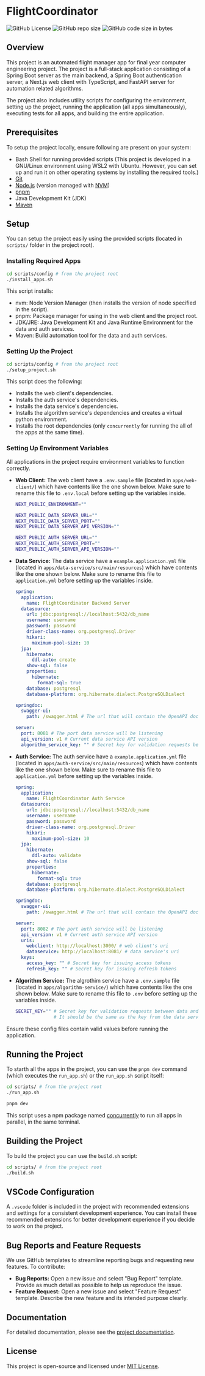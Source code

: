# FlightCoordinator

![GitHub License](https://img.shields.io/github/license/FlightCoordinator/FlightCoordinator)
![GitHub repo size](https://img.shields.io/github/repo-size/FlightCoordinator/FlightCoordinator)
![GitHub code size in bytes](https://img.shields.io/github/languages/code-size/FlightCoordinator/FlightCoordinator)

## Overview

This project is an automated flight manager app for final year computer engineering project. The project is a full-stack application consisting of a Spring Boot server as the main backend, a Spring Boot authentication server, a Next.js web client with TypeScript, and FastAPI server for automation related algorithms.

The project also includes utility scripts for configuring the environment, setting up the project, running the application (all apps simultaneously), executing tests for all apps, and building the entire application.

## Prerequisites

To setup the project locally, ensure following are present on your system:

- Bash Shell for running provided scripts (This project is developed in a GNU/Linux environment using WSL2 with Ubuntu. However, you can set up and run it on other operating systems by installing the required tools.)
- [Git](https://git-scm.com/)
- [Node.js](https://nodejs.org/en) (version managed with [NVM](https://github.com/nvm-sh/nvm))
- [pnpm](https://pnpm.io/)
- Java Development Kit (JDK)
- [Maven](https://maven.apache.org/)

## Setup

You can setup the project easily using the provided scripts (located in `scripts/` folder in the project root).

### Installing Required Apps

```bash
cd scripts/config # from the project root
./install_apps.sh
```

This script installs:

- nvm: Node Version Manager (then installs the version of node specified in the script).
- pnpm: Package manager for using in the web client and the project root.
- JDK/JRE: Java Development Kit and Java Runtime Environment for the data and auth services.
- Maven: Build automation tool for the data and auth services.

### Setting Up the Project

```bash
cd scripts/config # from the project root
./setup_project.sh
```

This script does the following:

- Installs the web client's dependencies.
- Installs the auth service's dependencies.
- Installs the data service's dependencies.
- Installs the algorithm service's dependencies and creates a virtual python environment.
- Installs the root dependencies (only `concurrently` for running the all of the apps at the same time).

### Setting Up Environment Variables

All applications in the project require environment variables to function correctly.

- **Web Client:** The web client have a `.env.sample` file (located in `apps/web-client/`) which have contents like the one shown below. Make sure to rename this file to `.env.local` before setting up the variables inside.

  ```bash
  NEXT_PUBLIC_ENVIRONMENT=""

  NEXT_PUBLIC_DATA_SERVER_URL=""
  NEXT_PUBLIC_DATA_SERVER_PORT=""
  NEXT_PUBLIC_DATA_SERVER_API_VERSION=""

  NEXT_PUBLIC_AUTH_SERVER_URL=""
  NEXT_PUBLIC_AUTH_SERVER_PORT=""
  NEXT_PUBLIC_AUTH_SERVER_API_VERSION=""
  ```

- **Data Service:** The data service have a `example.application.yml` file (located in `apps/data-service/src/main/resources`) which have contents like the one shown below. Make sure to rename this file to `application.yml` before setting up the variables inside.

  ```yml
  spring:
    application:
      name: FlightCoordinator Backend Server
    datasource:
      url: jdbc:postgresql://localhost:5432/db_name
      username: username
      password: password
      driver-class-name: org.postgresql.Driver
      hikari:
        maximum-pool-size: 10
    jpa:
      hibernate:
        ddl-auto: create
      show-sql: false
      properties:
        hibernate:
          format-sql: true
      database: postgresql
      database-platform: org.hibernate.dialect.PostgreSQLDialect

  springdoc:
    swagger-ui:
      path: /swagger.html # The url that will contain the OpenAPI docs

  server:
    port: 8081 # The port data service will be listening
    api_version: v1 # Current data service API version
    algorithm_service_key: "" # Secret key for validation requests between data and algorithm services
  ```

- **Auth Service:** The auth service have a `example.application.yml` file (located in `apps/auth-service/src/main/resources`) which have contents like the one shown below. Make sure to rename this file to `application.yml` before setting up the variables inside.

  ```yml
  spring:
    application:
      name: FlightCoordinator Auth Service
    datasource:
      url: jdbc:postgresql://localhost:5432/db_name
      username: username
      password: password
      driver-class-name: org.postgresql.Driver
      hikari:
        maximum-pool-size: 10
    jpa:
      hibernate:
        ddl-auto: validate
      show-sql: false
      properties:
        hibernate:
          format-sql: true
      database: postgresql
      database-platform: org.hibernate.dialect.PostgreSQLDialect

  springdoc:
    swagger-ui:
      path: /swagger.html # The url that will contain the OpenAPI docs

  server:
    port: 8082 # The port auth service will be listening
    api_version: v1 # Current auth service API version
    uris:
      webclient: http://localhost:3000/ # web client's uri
      dataservice: http://localhost:8081/ # data service's uri
    keys:
      access_key: "" # Secret key for issuing access tokens
      refresh_key: "" # Secret key for issuing refresh tokens
  ```

- **Algorithm Service:** The algrothim service have a `.env.sample` file (located in `apps/algorithm-service/`) which have contents like the one shown below. Make sure to rename this file to `.env` before setting up the variables inside.

  ```bash
  SECRET_KEY="" # Secret key for validation requests between data and algorithm services.
                # It should be the same as the key from the data service's application.yml
  ```

Ensure these config files contain valid values before running the application.

## Running the Project

To starth all the apps in the project, you can use the `pnpm dev` command (which executes the `run_app.sh`) or the `run_app.sh` script itself:

```bash
cd scripts/ # from the project root
./run_app.sh
```

```bash
pnpm dev
```

This script uses a npm package named [concurrently](https://www.npmjs.com/package/concurrently) to run all apps in parallel, in the same terminal.

## Building the Project

To build the project you can use the `build.sh` script:

```bash
cd scripts/ # from the project root
./build.sh
```

## VSCode Configuration

A `.vscode` folder is included in the project with recommended extensions and settings for a consistent development experience. You can install these recommended extensions for better development experience if you decide to work on the project.

## Bug Reports and Feature Requests

We use GitHub templates to streamline reporting bugs and requesting new features. To contribute:

- **Bug Reports:** Open a new issue and select "Bug Report" template. Provide as much detail as possible to help us reproduce the issue.
- **Feature Request:** Open a new issue and select "Feature Request" template. Describe the new feature and its intended purpose clearly.

## Documentation

For detailed documentation, please see the [project documentation](https://github.com/FlightCoordinator/Documentation).

## License

This project is open-source and licensed under [MIT License](https://github.com/FlightCoordinator/FlightCoordinator/blob/main/LICENSE).
